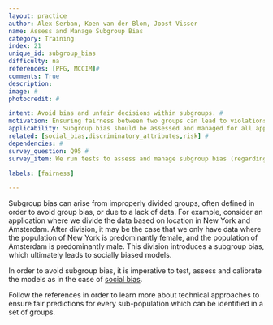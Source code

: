 ```yaml
---
layout: practice
author: Alex Serban, Koen van der Blom, Joost Visser
name: Assess and Manage Subgroup Bias
category: Training
index: 21
unique_id: subgroup_bias
difficulty: na
references: [PFG, MCCIM]#
comments: True
description:
image: #
photocredit: #

intent: Avoid bias and unfair decisions within subgroups. #
motivation: Ensuring fairness between two groups can lead to violations within subgroups. #
applicability: Subgroup bias should be assessed and managed for all applications which process data regarding groups and subgroups of individuals. #
related: [social_bias,discriminatory_attributes,risk] #
dependencies: #
survey_question: Q95 #
survey_item: We run tests to assess and manage subgroup bias (regarding e.g. gender or ethnicity).

labels: [fairness]

---
```


Subgroup bias can arise from improperly divided groups, often defined in order to avoid group bias, or due to a lack of data.
For example, consider an application where we divide the data based on location in New York and Amsterdam.
After division, it may be the case that we only have data where the population of New York is predominantly female, and the population of Amsterdam is predominantly male.
This division introduces a subgroup bias, which ultimately leads to socially biased models.

In order to avoid subgroup bias, it is imperative to test, assess and calibrate the models as in the case of <a href="/best_practices/01-social_bias/">social bias</a>.

Follow the references in order to learn more about technical approaches to ensure fair predictions for every sub-population which can be identified in a set of groups.
